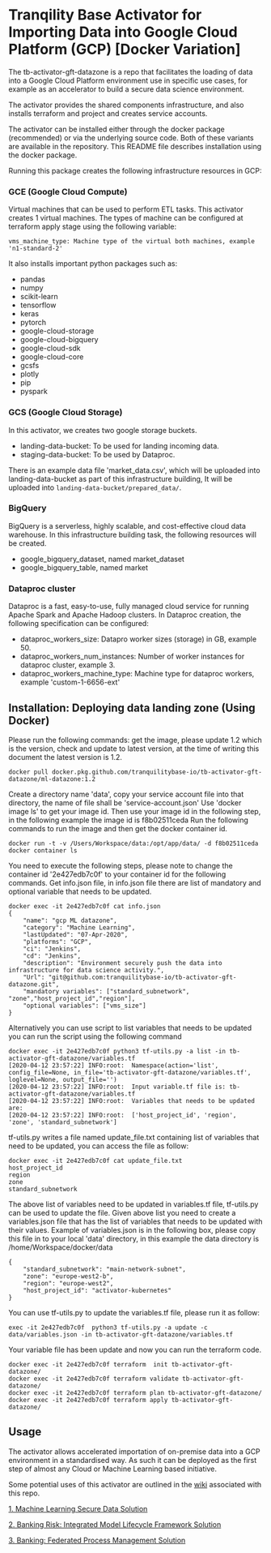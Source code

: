 # Tranqility Base Activator for Importing Data into Google Cloud Platform (GCP) [Docker Variation]

The tb-activator-gft-datazone is a repo that facilitates the loading of data into a Google Cloud Platform environment use in specific use cases, for example as an accelerator to build a secure data science environment.

The activator provides the shared components infrastructure, and also installs terraform and project and creates service accounts.

The activator can be installed either through the docker package (recommended) or via the underlying source code. Both of these variants are available in the repository. This README file describes installation using the docker package. 

Running this package creates the following infrastructure resources in GCP:

### GCE (Google Cloud Compute) 
Virtual machines that can be used to perform ETL tasks. This activator creates 1 virtual machines. The types of machine can be
 configured at terraform apply stage using the following variable:
 
 ```
 vms_machine_type: Machine type of the virtual both machines, example 'n1-standard-2'
 ``` 

It also installs important python packages such as: 
* pandas
* numpy
* scikit-learn
* tensorflow
* keras
* pytorch
* google-cloud-storage
* google-cloud-bigquery
* google-cloud-sdk
* google-cloud-core
* gcsfs
* plotly
* pip
* pyspark  
 

### GCS (Google Cloud Storage)
In this activator, we creates two google storage buckets. 
 * landing-data-bucket: To be used for landing incoming data.
 * staging-data-bucket: To be used by Dataproc.
 
There is an example data file 'market_data.csv', which will be uploaded into
 landing-data-bucket as part of this infrastructure building, It will be
  uploaded into ```landing-data-bucket/prepared_data/```.

### BigQuery

BigQuery is a serverless, highly scalable, and cost-effective cloud data
 warehouse. In this infrastructure building task, the following resources
  will be created. 
  * google_bigquery_dataset, named market_dataset
  * google_bigquery_table, named market


### Dataproc cluster
Dataproc is a fast, easy-to-use, fully managed cloud service for running
Apache Spark and Apache Hadoop clusters. In Dataproc creation, the
following specification can be configured:

* dataproc_workers_size: Datapro worker sizes (storage) in GB, example 50.
* dataproc_workers_num_instances: Number of worker instances for dataproc
  cluster, example 3.
* dataproc_workers_machine_type: Machine type for dataproc workers, 
  example 'custom-1-6656-ext'

## Installation: Deploying data landing zone (Using Docker)
Please run the following commands:
get the image, please update 1.2 which is the version, check and update to latest version, at the time of writing this document the latest version is 1.2.
```
docker pull docker.pkg.github.com/tranquilitybase-io/tb-activator-gft-datazone/ml-datazone:1.2
```
Create a directory name 'data', copy your service account file into that directory, the name of file shall be 'service-account.json'
Use 'docker image ls' to get your image id. Then use your image id in the following step, in the following example the image id is f8b02511ceda
Run the following commands to run the image and then get the docker container id.
```
docker run -t -v /Users/Workspace/data:/opt/app/data/ -d f8b02511ceda
docker container ls
```
You need to execute the following steps, please note to change the container id '2e427edb7c0f' to your container id for the following commands.
Get info.json file, in info.json file there are list of mandatory and optional variable that needs to be updated. 
```
docker exec -it 2e427edb7c0f cat info.json
{
    "name": "gcp ML datazone",
    "category": "Machine Learning",
    "lastUpdated": "07-Apr-2020",
    "platforms": "GCP",
    "ci": "Jenkins",
    "cd": "Jenkins",
    "description": "Environment securely push the data into infrastructure for data science activity.",
    "Url": "git@github.com:tranquilitybase-io/tb-activator-gft-datazone.git",
    "mandatory variables": ["standard_subnetwork", "zone","host_project_id","region"],
    "optional variables": ["vms_size"]
}
```
Alternatively you can use script to list variables that needs to be updated you can run the script using the following command
```
docker exec -it 2e427edb7c0f python3 tf-utils.py -a list -in tb-activator-gft-datazone/variables.tf
[2020-04-12 23:57:22] INFO:root:  Namespace(action='list', config_file=None, in_file='tb-activator-gft-datazone/variables.tf', loglevel=None, output_file='')
[2020-04-12 23:57:22] INFO:root:  Input variable.tf file is: tb-activator-gft-datazone/variables.tf
[2020-04-12 23:57:22] INFO:root:  Variables that needs to be updated are:
[2020-04-12 23:57:22] INFO:root:  ['host_project_id', 'region', 'zone', 'standard_subnetwork']
```
tf-utils.py writes a file named update_file.txt containing list of variables that need to be updated, you can access the file as follow:
```
docker exec -it 2e427edb7c0f cat update_file.txt
host_project_id
region
zone
standard_subnetwork
```
The above list of variables need to be updated in variables.tf file,  tf-utils.py can be used to update the file. Given above list you need to create a variables.json file that has the list of variables that needs to be updated with their values. Example of variables.json is in the following box, please copy this file in to your local 'data' directory, in this example the data directory is /home/Workspace/docker/data
```
{
    "standard_subnetwork": "main-network-subnet",
    "zone": "europe-west2-b",
    "region": "europe-west2",
    "host_project_id": "activator-kubernetes"
}
```
You can use tf-utils.py to update the variables.tf file, please run it as follow:
```
exec -it 2e427edb7c0f  python3 tf-utils.py -a update -c data/variables.json -in tb-activator-gft-datazone/variables.tf
```
Your variable file has been update and now you can run the terraform code. 
```
docker exec -it 2e427edb7c0f terraform  init tb-activator-gft-datazone/
docker exec -it 2e427edb7c0f terraform validate tb-activator-gft-datazone/
docker exec -it 2e427edb7c0f terraform plan tb-activator-gft-datazone/
docker exec -it 2e427edb7c0f terraform apply tb-activator-gft-datazone/
```
## Usage

The activator allows accelerated importation of on-premise data into a GCP environment in a standardised way.  As such it can be deployed as the first step of almost any Cloud or Machine Learning based initiative.

Some potential uses of this activator are outlined in the [wiki](https://github.com/tranquilitybase-io/tb-activator-gft-datazone/wiki) associated with this repo.

[1. Machine Learning Secure Data Solution](https://github.com/tranquilitybase-io/tb-activator-gft-datazone/wiki/1.-Machine-Learning-Secure-Data-Proposition)

[2. Banking Risk: Integrated Model Lifecycle Framework Solution](https://github.com/tranquilitybase-io/tb-activator-gft-datazone/wiki/2.-Banking-Risk:-Integrated-Model-Lifecycle-Framework)

[3. Banking: Federated Process Management Solution](https://github.com/tranquilitybase-io/tb-activator-gft-datazone/wiki/3.-Banking:-Federated-Process-Management-Solution)
